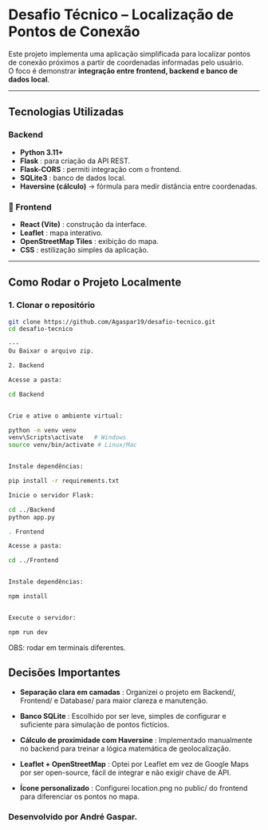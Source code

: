 # Desafio Técnico – Localização de Pontos de Conexão

Este projeto implementa uma aplicação simplificada para localizar pontos de conexão próximos a partir de coordenadas informadas pelo usuário.  
O foco é demonstrar **integração entre frontend, backend e banco de dados local**.

---

## Tecnologias Utilizadas

### Backend
- **Python 3.11+**
- **Flask** : para criação da API REST.
- **Flask-CORS** : permiti integração com o frontend.
- **SQLite3** : banco de dados local.
- **Haversine (cálculo)** → fórmula para medir distância entre coordenadas.

### 🔹 Frontend
- **React (Vite)** : construção da interface.
- **Leaflet** : mapa interativo.
- **OpenStreetMap Tiles** : exibição do mapa.
- **CSS** : estilização simples da aplicação.

---

## Como Rodar o Projeto Localmente

### 1. Clonar o repositório
```bash
git clone https://github.com/Agaspar19/desafio-tecnico.git
cd desafio-tecnico

---
Ou Baixar o arquivo zip.

2. Backend

Acesse a pasta:

cd Backend


Crie e ative o ambiente virtual:

python -m venv venv
venv\Scripts\activate   # Windows
source venv/bin/activate # Linux/Mac


Instale dependências:

pip install -r requirements.txt

Inicie o servidor Flask:

cd ../Backend
python app.py

. Frontend

Acesse a pasta:

cd ../Frontend


Instale dependências:

npm install


Execute o servidor:

npm run dev

````

OBS: rodar em terminais diferentes.

## Decisões Importantes

- **Separação clara em camadas** :
Organizei o projeto em Backend/, Frontend/ e Database/ para maior clareza e manutenção.

- **Banco SQLite** :
Escolhido por ser leve, simples de configurar e suficiente para simulação de pontos fictícios.

- **Cálculo de proximidade com Haversine** :
Implementado manualmente no backend para treinar a lógica matemática de geolocalização.

- **Leaflet + OpenStreetMap** :
Optei por Leaflet em vez de Google Maps por ser open-source, fácil de integrar e não exigir chave de API.

- **Ícone personalizado** :
Configurei location.png no public/ do frontend para diferenciar os pontos no mapa.

### Desenvolvido por André Gaspar.





